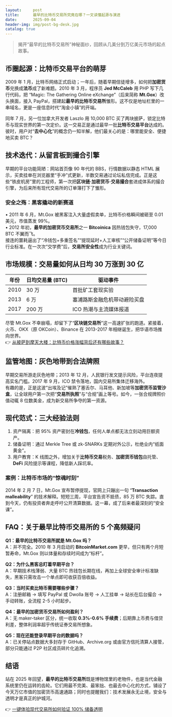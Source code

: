 ```yaml
---
layout:     post
title:      最早的比特币交易所究竟在哪？一文读懂起源与演进
date:       2025-09-04
header-img: img/post-bg-desk.jpg
catalog: true
---
```


> 揭开“最早的比特币交易所”神秘面纱，回顾从几美分到万亿美元市场的起点故事。

## 币圈起源：比特币交易平台的萌芽
2009 年 1 月，比特币网络正式启动；一年后，随着早期信徒增多，如何把**加密货币**兑换成**法币**成了新难题。2010 年 3 月，程序员 **Jed McCaleb** 用 PHP 写下几行代码，把 “Magic: The Gathering Online eXchange”（后来简称 **Mt.Gox**）改头换面，接入 PayPal，搭建起**最早的比特币交易所**雏形。这不仅是地址栏里的一串域名，更是一座信息时代“淘金小镇”的开端。

同年 7 月，另一位加拿大开发者 Laszlo 用 10,000 BTC 买了两块披萨，锁定比特币与现实世界的第一次定价。这一交易正是通过最早一批**比特币交易平台**达成的。彼时，用户对“**去中心化**”的概念仍一知半解，他们最关心的是：哪里能安全、便捷地买卖 BTC？

## 技术迭代：从留言板到撮合引擎
早期的平台功能简陋：网站首页像 90 年代的 BBS，行情数据以静态 HTML 展示，买卖挂单在浏览器里“手冲”式更新，半数交易通过论坛私信完成。正是这些“铁皮机房”里的工程师，第一次把**区块链·加密货币·交易撮合**套进成体系的撮合引擎，为后来所有现代交易所的订单簿打下了雏形。

### 安全之殇：黑客撬动的新赛道
• 2011 年 6 月，Mt.Gox 被黑客注入大量虚假卖单，比特币价格瞬间被砸至 0.01 美元，市值蒸发 99%。  
• 2012 年初，**最早的加密货币交易所**之一 **Bitcoinica** 因热钱包失守，17,000 BTC 不翼而飞。  
接连的噩耗逼出了“冷钱包+多重签名”“提现延时+人工审核”“公开储备证明”等今日行业标准。在一次次“交学费”后，**交易所安全性**成为行业关键词。

## 市场规模：交易量如何从日均 30 万涨到 30 亿
| 年份 | 日均交易量 (BTC) | 驱动事件 |  
|------|------------------|----------|  
| 2010 | 30 万 | 首批矿工套现实验 |  
| 2013 | 6 万 | 塞浦路斯金融危机带动避险买盘 |  
| 2017 | 200 万 | ICO 热潮与主流媒体报道 |  

尽管 Mt.Gox 不幸崩塌，却留下了“**区块链交易所**”这一高速扩张的跑道。紧接着，火币、OKX（原 OKCoin）、Binance 在 2013-2017 年相继诞生，把华语市场推向世界。  
👉 [从披萨到摩天大楼：比特币价格涨幅背后还有哪些故事？](https://okxdog.com/)

## 监管地图：灰色地带到合法牌照
早期交易所游走灰色地带；2013 年 12 月，人民银行发文提示风险，平台连夜提高实名门槛。2017 年 9 月，ICO 禁令落地，国内交易所集体迁移海外。  
有趣的是，正是这波“出埃及记”催熟了塞舌尔、马耳他、新加坡等**加密货币监管沙盒**，让全球用户第一次把“**交易所执照**”与“合规”画上等号。如今，一张合规牌照价值动辄 8 位数美金，成为新交易所争夺的第一资源。

## 现代范式：三大经验法则
1. 资产隔离：把 95% 资产密封在**冷钱包**，任何人单点都无法立刻动用巨额资产。  
2. 储备证明：通过 Merkle Tree 或 zk-SNARKs 定期对外公示，杜绝业内“纸面黄金”。  
3. 用户教育：K 线图之外，增加关于**比特币交易**税务、**加密货币钱包**自托管、**DeFi** 风险提示等课程，降低新人踩坑率。

### 案例：比特币市场的“惊魂时刻”
2014 年 2 月 7 日，Mt.Gox 宣布暂停提现，官网上只蹦出一句 “**Transaction malleability**” 的技术解释。短短三周，平台宣告资不抵债，85 万 BTC 失踪。直到今天，仍有投资者奔走呼吁公开清算数据。这一幕，成了后来者最深刻的“安全课”。

## FAQ：关于最早比特币交易所的 5 个高频疑问

**Q1：最早的比特币交易所就是 Mt.Gox 吗？**  
A：并不完全。2010 年 3 月启动的 **BitcoinMarket.com** 更早，但只有两个月短暂寿命，Mt.Gox 则以体量和存续时间成为“标杆”。

**Q2：为什么黑客总盯着早期平台？**  
A：早期技术栈薄弱、大量 BTC 热钱包长期在线，再加上全球安全审计标准缺失，黑客只需攻击一个单点即可收获百倍收益。

**Q3：当时买卖比特币需要哪些步骤？**  
A：注册邮箱 → 填写 PayPal 或 Dwolla 账号 → 人工挂单 → 站长在后台撮合 → 手动转账，全流程 2-5 小时起步。

**Q4：最早的加密货币交易所如何盈利？**  
A：无 maker-taker 区分，统一收取 **0.3%-0.6% 手续费**；后期靠上币费与借贷利差，整体利润率超乎传统证券交易所想象。

**Q5：现在还能登录早期平台的数据吗？**  
A：已关停站点数据大多封存于 GitHub、Archive.org 或由官方信托清算人接管，部分只能通过 P2P 社区成员碎片化追溯。

## 结语
站在 2025 年回望，**最早的比特币交易所**既是博物馆里的老物件，也是当代金融系统里仍在运转的齿轮。它们用最不完美、最笨拙、也最去中心化的方式，铺设了今天万亿市值的加密货币高速通路；同时也提醒我们：技术发展永无止境，安全与透明才是真正的护城河。

👉 [一键体验现代交易所如何验证 100% 储备透明](https://okxdog.com/)